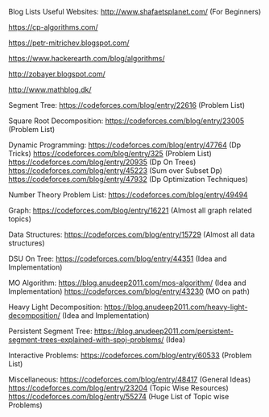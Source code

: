 Blog Lists
Useful Websites:
http://www.shafaetsplanet.com/ (For Beginners)

https://cp-algorithms.com/  

https://petr-mitrichev.blogspot.com/ 

https://www.hackerearth.com/blog/algorithms/ 

http://zobayer.blogspot.com/ 

http://www.mathblog.dk/

Segment Tree: 
https://codeforces.com/blog/entry/22616 (Problem List)

Square Root Decomposition: 
https://codeforces.com/blog/entry/23005 (Problem List)

Dynamic Programming:
https://codeforces.com/blog/entry/47764 (Dp Tricks)
https://codeforces.com/blog/entry/325 (Problem List)
https://codeforces.com/blog/entry/20935 (Dp On Trees)
https://codeforces.com/blog/entry/45223 (Sum over Subset Dp)
https://codeforces.com/blog/entry/47932 (Dp Optimization Techniques)

Number Theory Problem List:
https://codeforces.com/blog/entry/49494 

Graph: 
https://codeforces.com/blog/entry/16221 (Almost all graph related topics)

Data Structures:
https://codeforces.com/blog/entry/15729 (Almost all data structures)

DSU On Tree:
https://codeforces.com/blog/entry/44351 (Idea and Implementation)

MO Algorithm:
https://blog.anudeep2011.com/mos-algorithm/ (Idea and Implementation)
https://codeforces.com/blog/entry/43230 (MO on path)

Heavy Light Decomposition:
https://blog.anudeep2011.com/heavy-light-decomposition/ (Idea and Implementation)


Persistent Segment Tree:
https://blog.anudeep2011.com/persistent-segment-trees-explained-with-spoj-problems/  (Idea)

Interactive Problems:
https://codeforces.com/blog/entry/60533 (Problem List)

Miscellaneous:
https://codeforces.com/blog/entry/48417 (General Ideas)
https://codeforces.com/blog/entry/23204 (Topic Wise Resources)
https://codeforces.com/blog/entry/55274 (Huge List of Topic wise Problems)

